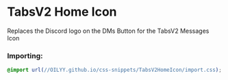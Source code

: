 # TabsV2 Home Icon
Replaces the Discord logo on the DMs Button for the TabsV2 Messages Icon

### Importing:
```css
@import url(//OILYY.github.io/css-snippets/TabsV2HomeIcon/import.css);
